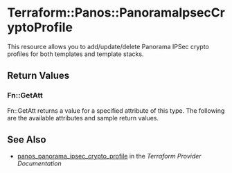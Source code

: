 # Terraform::Panos::PanoramaIpsecCryptoProfile

This resource allows you to add/update/delete Panorama IPSec crypto profiles
for both templates and template stacks.

## Return Values

### Fn::GetAtt

Fn::GetAtt returns a value for a specified attribute of this type. The following are the available attributes and sample return values.

## See Also

* [panos_panorama_ipsec_crypto_profile](https://www.terraform.io/docs/providers/panos/r/panorama_ipsec_crypto_profile.html) in the _Terraform Provider Documentation_